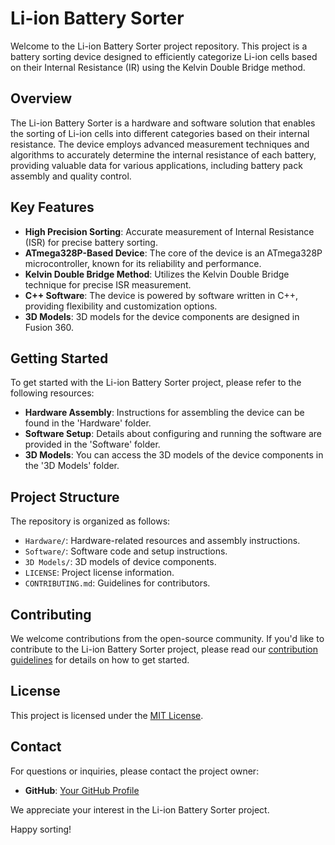 # Li-ion Battery Sorter

Welcome to the Li-ion Battery Sorter project repository. This project is a battery sorting device designed to efficiently categorize Li-ion cells based on their Internal Resistance (IR) using the Kelvin Double Bridge method.

## Overview

The Li-ion Battery Sorter is a hardware and software solution that enables the sorting of Li-ion cells into different categories based on their internal resistance. The device employs advanced measurement techniques and algorithms to accurately determine the internal resistance of each battery, providing valuable data for various applications, including battery pack assembly and quality control.

## Key Features

- **High Precision Sorting**: Accurate measurement of Internal Resistance (ISR) for precise battery sorting.
- **ATmega328P-Based Device**: The core of the device is an ATmega328P microcontroller, known for its reliability and performance.
- **Kelvin Double Bridge Method**: Utilizes the Kelvin Double Bridge technique for precise ISR measurement.
- **C++ Software**: The device is powered by software written in C++, providing flexibility and customization options.
- **3D Models**: 3D models for the device components are designed in Fusion 360.

## Getting Started

To get started with the Li-ion Battery Sorter project, please refer to the following resources:

- **Hardware Assembly**: Instructions for assembling the device can be found in the 'Hardware' folder.
- **Software Setup**: Details about configuring and running the software are provided in the 'Software' folder.
- **3D Models**: You can access the 3D models of the device components in the '3D Models' folder.

## Project Structure

The repository is organized as follows:

- `Hardware/`: Hardware-related resources and assembly instructions.
- `Software/`: Software code and setup instructions.
- `3D Models/`: 3D models of device components.
- `LICENSE`: Project license information.
- `CONTRIBUTING.md`: Guidelines for contributors.

## Contributing

We welcome contributions from the open-source community. If you'd like to contribute to the Li-ion Battery Sorter project, please read our [contribution guidelines](CONTRIBUTING.md) for details on how to get started.

## License

This project is licensed under the [MIT License](LICENSE).

## Contact

For questions or inquiries, please contact the project owner:

- **GitHub**: [Your GitHub Profile](https://github.com/yourusername)

We appreciate your interest in the Li-ion Battery Sorter project.

Happy sorting!
